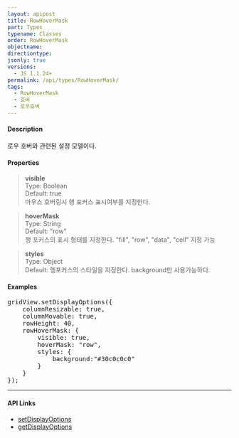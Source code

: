 ```yaml
---
layout: apipost
title: RowHoverMask
part: Types
typename: Classes
order: RowHoverMask
objectname: 
directiontype: 
jsonly: true
versions:
  - JS 1.1.24+
permalink: /api/types/RowHoverMask/
tags: 
  - RowHoverMask
  - 호버
  - 로우호버  
---
```


#### Description

 로우 호버와 관련된 설정 모델이다.

#### Properties

> **visible**  
> Type: Boolean   
> Default: true      
> 마우스 호버링시 행 포커스 표시여부를 지정한다.    

> **hoverMask**    
> Type: String     
> Default: "row"     
> 행 포커스의 표시 형태를 지정한다. "fill", "row", "data", "cell" 지정 가능    

> **styles**    
> Type: Object     
> Default: 
> 행포커스의 스타일을 지정한다. background만 사용가능하다.     


#### Examples   

<pre class="prettyprint">
gridView.setDisplayOptions({
    columnResizable: true,
    columnMovable: true,
    rowHeight: 40,
    rowHoverMask: {
    	visible: true,
    	hoverMask: "row",
    	styles: {
    		background:"#30c0c0c0"
    	}
    }
});
</pre>

---

#### API Links

* [setDisplayOptions](/api/GridBase/setDisplayOptions/)   
* [getDisplayOptions](/api/GridBase/getDisplayOptions/)   
